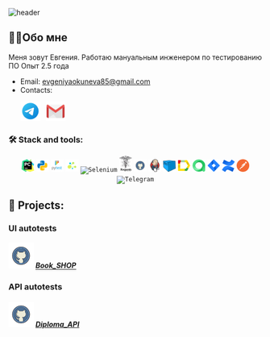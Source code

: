 ![header](https://capsule-render.vercel.app/api?type=waving&color=gradient&customColorList=2&height=160&section=header&text=Hi%20there!&fontAlignY=32&fontAlign=20&fontSize=52&animation=twinkling&fontColor=9775e0)

## 👩‍💻Обо мне
Меня зовут Евгения.
Работаю мануальным инженером по тестированию ПО
Опыт 2.5 года

- Email: evgeniyaokuneva85@gmail.com
- Contacts:

<p>
  &#8287;&#8287;&#8287;&#8287;&#8287;
  <a href="https://t.me/EvaOkuneva"><img width="39px" alt="Telegram" title="Telegram" src="images/social/tg2.png"/></a>
  &#8287;
  <a href="https://mail.google.com/mail/u/0/?ogbl#inbox?compose=DmwnWrRlRjJHDstQKfqbBPWsvShdDGglmJpTgrQTFhgFrjKxlzLzcBxlDMljTmFtKvHVPrvVsfKQ"><img width="39px" alt="Write me Email" title="Gmail" src="images/social/gmail.png"/></a>
</p>


### 🛠️ Stack and tools:
<p  align="center">
  <code><img width="5%" title="Pycharm" src="images/logo/pycharm.png"></code>
  <code><img width="5%" title="Python" src="images/logo/python.png"></code>
  <code><img width="5%" title="Pytest" src="images/logo/pytest.png"></code>
  <code><img width="5%" title="Selene" src="images/logo/selene.png"></code>
  <code><img width="5%" title="Selenium" src="images/logo/selenium.png"></code>
  <code><img width="5%" title="Requests" src="images/logo/requests.png"></code>
  <code><img width="5%" title="GitHub" src="images/logo/github.png"></code>
  <code><img width="5%" title="Jenkins" src="images/logo/jenkins.png"></code>
  <code><img width="5%" title="Selenoid" src="images/logo/selenoid.png"></code>
  <code><img width="5%" title="Allure Report" src="images/logo/allure_report.png"></code>
  <code><img width="5%" title="Allure TestOps" src="images/logo/allure_testops.png"></code>
  <code><img width="5%" title="Jira" src="images/logo/jira.png"></code>
  <code><img width="5%" title="Confluence" src="images/logo/confluence.png"></code>
  <code><img width="5%" title="Postman" src="images/logo/postman.png"></code>
  <code><img width="5%" title="Telegram" src="images/logo/tg.png"></code>
</p>

## 💾 Projects:
### UI autotests
##### <img width="10%" title="GitHub" src="images/logo/github.png"> [Book_SHOP](https://github.com/EvaOk85/Book_Shop_Diplom_UI_tests)

### API autotests
##### <img width="10%" title="GitHub" src="images/logo/github.png"> [Diploma_API]()
&#8287;&#8287;&#8287;&#8287;&#8287;
